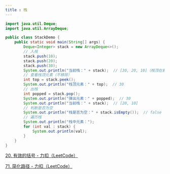 ```yaml
---
title : 栈
---
```


```java
import java.util.Deque;
import java.util.ArrayDeque;

public class StackDemo {
    public static void main(String[] args) {
        Deque<Integer> stack = new ArrayDeque<>();
        // 入栈
        stack.push(10);
        stack.push(20);
        stack.push(30);
        System.out.println("当前栈：" + stack);  // [30, 20, 10]（栈顶在前）
        // 查看栈顶元素（不移除）
        int top = stack.peek();
        System.out.println("栈顶元素：" + top);  // 30
        // 出栈
        int popped = stack.pop();
        System.out.println("弹出元素：" + popped);  // 30
        System.out.println("当前栈：" + stack);  // [20, 10]
        // 判断是否为空
        System.out.println("栈是否为空：" + stack.isEmpty());  // false
        // 遍历栈
        System.out.println("栈中元素：");
        for (int val : stack) {
            System.out.println(val);
        }
    }
}
```

[20. 有效的括号 - 力扣（LeetCode）](https://leetcode.cn/problems/valid-parentheses/description/?envType=study-plan-v2&envId=top-interview-150)

[71. 简化路径 - 力扣（LeetCode）](https://leetcode.cn/problems/simplify-path/description/?envType=study-plan-v2&envId=top-interview-150)
